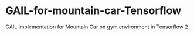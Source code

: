 # GAIL-for-mountain-car-Tensorflow
GAIL implementation for Mountain Car on gym environment in Tensorflow 2
